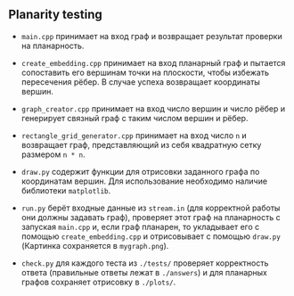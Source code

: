 ## Planarity testing

+ `main.cpp` принимает на вход граф и возвращает результат проверки на планарность.

+ `create_embedding.cpp` принимает на вход планарный граф и пытается сопоставить его вершинам точки на плоскости, чтобы избежать пересечения рёбер. В случае успеха возвращает координаты вершин.

+ `graph_creator.cpp` принимает на вход число вершин и число рёбер и генерирует связный граф с таким числом вершин и рёбер.

+ `rectangle_grid_generator.cpp` принимает на вход число `n` и возвращает граф, представляющий из себя квадратную сетку размером `n * n`.

+ `draw.py` содержит функции для отрисовки заданного графа по координатам вершин. Для использование необходимо наличие библиотеки `matplotlib`.

+ `run.py` берёт входные данные из `stream.in` (для корректной работы они должны задавать граф), проверяет этот граф на планарность с запуская `main.cpp` и, если граф планарен, то укладывает его с помощью `create_embedding.cpp` и отрисовывает с помощью `draw.py` (Картинка сохраняется в `mygraph.png`). 

+ `check.py` для каждого теста из `./tests/` проверяет корректность ответа (правильные ответы лежат в `./answers`) и для планарных графов сохраняет отрисовку в `./plots/`.